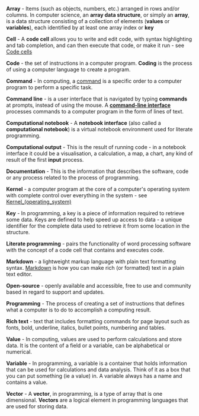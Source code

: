 **Array** - Items (such as objects, numbers, etc.) arranged in rows and/or columns. In computer science, an **array data structure**, or simply an **array**, is a data structure consisting of a collection of elements (**values** or **variables**), each identified by at least one array index or **key**

**Cell** - A **code cell** allows you to write and edit code, with syntax highlighting and tab completion, and can then execute that code, or make it run - see [Code cells](https://jupyter-notebook.readthedocs.io/en/stable/notebook.html#:~:text=collection%20of%20examples.-,Code%20cells,(IPython)%20runs%20Python%20code.)

**Code** - the set of instructions in a computer program. **Coding** is the process of using a computer language to create a program.

**Command** - In computing, a [command](https://en.wikipedia.org/wiki/Command_(computing)#:~:text=In%20computing%2C%20a%20command%20is,an%20option%20in%20a%20menu.) is a specific order to a computer program to perform a specific task.

**Command line** -  is a user interface that is navigated by typing **commands** at prompts, instead of using the mouse. A [**command-line interface**](https://en.wikipedia.org/wiki/Command-line_interface#Command-line_interpreter) processes commands to a computer program in the form of lines of text.

**Computational notebook** - A **notebook interface** (also called a **computational notebook**) is a virtual notebook environment used for literate programming.

**Computational output** - This is the result of running code - in a notebook interface it could be a visualisation, a calculation, a map, a chart, any kind of result of the first **input** process.

**Documentation** - This is the information that describes the software, code or any process related to the process of programming.

**Kernel** -  a computer program at the core of a computer's operating system with complete control over everything in the system - see [Kernel_(operating_system)](https://en.wikipedia.org/wiki/Kernel_(operating_system))

**Key** - In programming, a key is a piece of information required to retrieve some data. Keys are defined to help speed up access to data - a unique identifier for the complete data used to retrieve it from some location in the structure.

**Literate programming** - pairs the functionality of word processing software with the concept of a code cell that contains and executes code.

**Markdown** - a lightweight markup language with plain text formatting syntax. [Markdown](https://en.wikipedia.org/wiki/Markdown) is how you can make rich (or formatted) text in a plain text editor.

**Open-source** - openly available and accessible, free to use and community based in regard to support and updates.

**Programming** - The process of creating a set of instructions that defines what a computer is to do to accomplish a computing result.

**Rich text** - text that includes formatting commands for page layout such as fonts, bold, underline, italics, bullet points, numbering and tables.

**Value** - In computing, values are used to perform calculations and store data. It is the content of a field or a variable, can be alphabetical or numerical.

**Variable** - In programming, a variable is a container that holds information that can be used for calculations and data analysis. Think of it as a box that you can put something (ie a value) in. A variable always has a name and contains a value.

**Vector** - A **vector**, in programming, is a type of array that is one dimensional. **Vectors** are a logical element in programming languages that are used for storing data.
